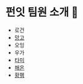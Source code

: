 # 펀잇 팀원 소개 🥄

- 로건
- [망고](%EB%A7%9D%EA%B3%A0.md)
- 오잉
- 우가
- [타미](타미.md)
- [해온](해온.md)
- [황펭](황펭.md)
